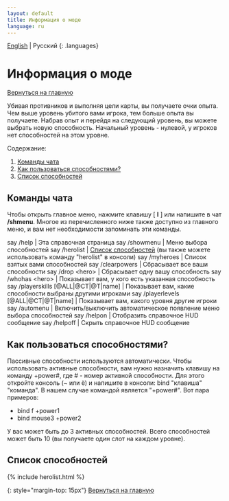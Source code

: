 ```yaml
---
layout: default
title: Информация о моде
language: ru
---
```


[English](../../en/help/) \| Русский
{: .languages}

# Информация о моде

[Вернуться на главную](..)

Убивая противников и выполняя цели карты, вы получаете очки опыта. Чем выше уровень убитого вами игрока, тем больше опыта вы получаете. Набрав опыт и перейдя на следующий уровень, вы можете выбрать новую способность. Начальный уровень - нулевой, у игроков нет способностей на этом уровне.

Содержание:

1. [Команды чата](#команды-чата)
2. [Как пользоваться способностями?](#как-пользоваться-способностями)
3. [Список способностей](#список-способностей)

## Команды чата

Чтобы открыть главное меню, нажмите клавишу \[ **I** \] или напишите в чат **/shmenu**. Многое из перечисленного ниже также доступно из главного меню, и вам нет необходимости запоминать эти команды.

say /help | Эта справочная страница
say /showmenu | Меню выбора способностей
say /herolist | [Список способностей](#список-способностей) (вы также можете использовать команду "herolist" в консоли)
say /myheroes | Список взятых вами способностей
say /clearpowers | Сбрасывает все ваши способности
say /drop \<hero\> | Сбрасывает одну вашу способность
say /whohas \<hero\> | Показывает вам, у кого есть указанная способность
say /playerskills \[@ALL\|@CT\|@T\|name\] | Показывает вам, какие способности выбраны другими игроками
say /playerlevels \[@ALL\|@CT\|@T\|name\] | Показывает вам, какого уровня другие игроки
say /automenu | Включить/выключить автоматическое появление меню выбора способностей
say /helpon | Отобразить справочное HUD сообщение
say /helpoff | Скрыть справочное HUD сообщение

## Как пользоваться способностями?

<span class="passive-power">Пассивные способности</span> используются автоматически. Чтобы использовать <span class="active-power">активные способности</span>, вам нужно назначить клавишу на команду +power#, где # - номер активной способности. Для этого откройте консоль (~ или ё) и напишите в консоли: bind "клавиша" "команда". В нашем случае командой является "+power#". Вот пара примеров:

- bind f +power1
- bind mouse3 +power2

У вас может быть до 3 <span class="active-power">активных способностей</span>. Всего способностей может быть 10 (вы получаете один слот на каждом уровне).

## Список способностей

{% include herolist.html %}

{: style="margin-top: 15px"}
[Вернуться на главную](..)

